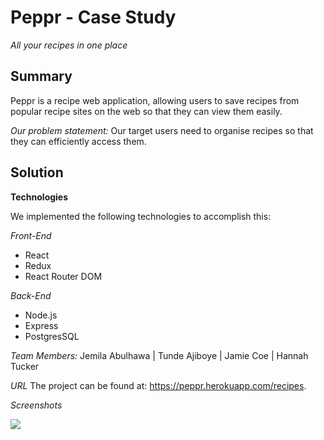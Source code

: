 # Peppr - Case Study

*All your recipes in one place*

## Summary
Peppr is a recipe web application, allowing users to save recipes from popular recipe sites on the web so that they can view them easily.

*Our problem statement:*
Our target users need to organise recipes so that they can efficiently access them.

## Solution

**Technologies**

We implemented the following technologies to accomplish this:

*Front-End*

* React
* Redux
* React Router DOM

*Back-End*

* Node.js
* Express
* PostgresSQL

*Team Members:*
Jemila Abulhawa | Tunde Ajiboye | Jamie Coe | Hannah Tucker 

*URL*
The project can be found at: https://peppr.herokuapp.com/recipes.

*Screenshots*

![](https://i.imgur.com/pgZbfEP.gif)



